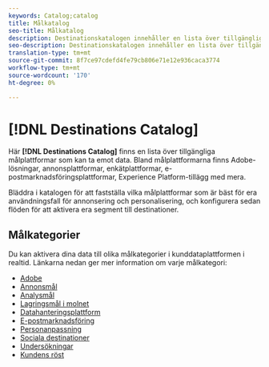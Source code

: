 ```yaml
---
keywords: Catalog;catalog
title: Målkatalog
seo-title: Målkatalog
description: Destinationskatalogen innehåller en lista över tillgängliga destinationer som är klara att ta emot data. Dessa destinationer omfattar Adobe, annonsplattformar, enkätplattformar, e-postmarknadsföringsplattformar med mera.
seo-description: Destinationskatalogen innehåller en lista över tillgängliga destinationer som är klara att ta emot data. Dessa destinationer omfattar Adobe, annonsplattformar, enkätplattformar, e-postmarknadsföringsplattformar med mera.
translation-type: tm+mt
source-git-commit: 8f7ce97cdefd4fe79cb806e71e12e936caca3774
workflow-type: tm+mt
source-wordcount: '170'
ht-degree: 0%

---
```



# [!DNL Destinations Catalog]

Här **[!DNL Destinations Catalog]** finns en lista över tillgängliga målplattformar som kan ta emot data. Bland målplattformarna finns Adobe-lösningar, annonsplattformar, enkätplattformar, e-postmarknadsföringsplattformar, Experience Platform-tillägg med mera.

Bläddra i katalogen för att fastställa vilka målplattformar som är bäst för era användningsfall för annonsering och personalisering, och konfigurera sedan flöden för att aktivera era segment till destinationer.

## Målkategorier

Du kan aktivera dina data till olika målkategorier i kunddataplattformen i realtid. Länkarna nedan ger mer information om varje målkategori:

* [Adobe](/help/rtcdp/destinations/adobe-destinations.md)
* [Annonsmål](/help/rtcdp/destinations/advertising-destinations.md)
* [Analysmål](/help/rtcdp/destinations/analytics-destinations.md)
* [Lagringsmål i molnet](/help/rtcdp/destinations/cloud-storage-destinations.md)
* [Datahanteringsplattform](/help/rtcdp/destinations/dmp-destinations.md)
* [E-postmarknadsföring](/help/rtcdp/destinations/email-marketing-destinations.md)
* [Personanpassning](/help/rtcdp/destinations/personalization-destinations.md)
* [Sociala destinationer](/help/rtcdp/destinations/social-network-destinations.md)
* [Undersökningar](/help/rtcdp/destinations/survey-destinations.md)
* [Kundens röst](/help/rtcdp/destinations/voice-of-customer-destinations.md)